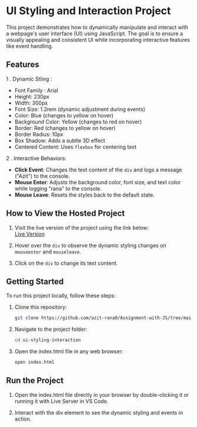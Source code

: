 # UI Styling and Interaction Project

This project demonstrates how to dynamically manipulate and interact with a webpage's user interface (UI) using JavaScript. The goal is to ensure a visually appealing and consistent UI while incorporating interactive features like event handling.

## Features
1 .  Dynamic Stling :
- Font Family : Arial
- Height: 230px
- Width: 300px
- Font Size: 1.2rem (dynamic adjustment during events)
- Color: Blue (changes to yellow on hover)
- Background Color: Yellow (changes to red on hover)
- Border: Red (changes to yellow on hover)
- Border Radius: 10px
- Box Shadow: Adds a subtle 3D effect
- Centered Content: Uses `flexbox` for centering text

2 .  Interactive Behaviors:
  - **Click Event**: Changes the text content of the `div` and logs a message ("Azit") to the console.
  - **Mouse Enter**: Adjusts the background color, font size, and text color while logging "rana" to the console.
  - **Mouse Leave**: Resets the styles back to the default state.


## How to View the Hosted Project
1. Visit the live version of the project using the link below:  
   [Live Version](https://azit-rana0.github.io/Assignment-with-JS/dom/index.html)

2. Hover over the `div` to observe the dynamic styling changes on `mouseenter` and `mouseleave`.
3. Click on the `div` to change its text content.

## Getting Started
To run this project locally, follow these steps:

1. Clone this repository:
   ```bash
   git clone https://github.com/azit-rana0/Assignment-with-JS/tree/main/dom
   ```

2. Navigate to the project folder:

    ```bash
    cd ui-styling-interaction
    ```
3. Open the index.html file in any web browser:

    ```bash
    open index.html
    ```
## Run the Project
1. Open the index.html file directly in your browser by double-clicking it or running it with Live Server in VS Code.

2. Interact with the div element to see the dynamic styling and events in action.